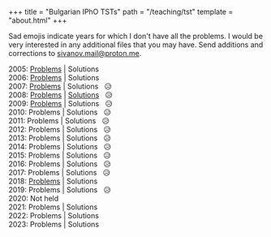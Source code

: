 +++
title = "Bulgarian IPhO TSTs"
path = "/teaching/tst"
template = "about.html"
+++

Sad emojis indicate years for which I don't have all the problems. I would be very interested in any additional files that you may have. Send additions and corrections to [sivanov.mail@proton.me](mailto:sivanov.mail@proton.me).

2005: [Problems](/teaching/TST2005.pdf) | Solutions   
2006: [Problems](/teaching/TST2006.pdf) | Solutions  
2007: [Problems](/teaching/TST2007.pdf) | Solutions &nbsp; &#128549;     
2008: [Problems](/teaching/TST2008.pdf) | [Solutions](/teaching/TST2008sol.pdf) &nbsp; &#128549;     
2009: [Problems](/teaching/TST2009.pdf) | Solutions &nbsp; &#128549;   
2010: Problems | Solutions &nbsp; &#128549;   
2011: Problems | Solutions &nbsp; &#128549;   
2012: Problems | Solutions &nbsp; &#128549;   
2013: Problems | Solutions &nbsp; &#128549;   
2014: Problems | Solutions &nbsp; &#128549;   
2015: Problems | Solutions &nbsp; &#128549;   
2016: Problems | Solutions &nbsp; &#128549;   
2017: Problems | Solutions &nbsp; &#128549;   
2018: [Problems](/teaching/TST2018.pdf) | Solutions   
2019: Problems | Solutions &nbsp; &#128549;   
2020: Not held   
2021: Problems | Solutions   
2022: Problems | Solutions   
2023: Problems | Solutions   
